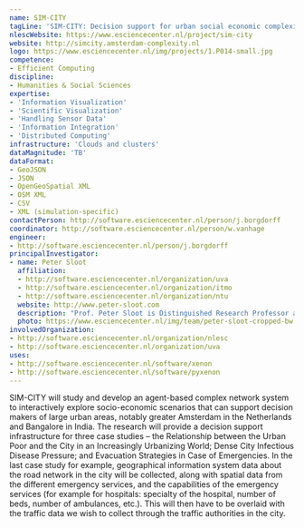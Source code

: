 ```yaml
---
name: SIM-CITY
tagLine: 'SIM-CITY: Decision support for urban social economic complexity'
nlescWebsite: https://www.esciencecenter.nl/project/sim-city
website: http://simcity.amsterdam-complexity.nl
logo: https://www.esciencecenter.nl/img/projects/1.P014-small.jpg
competence:
- Efficient Computing
discipline:
- Humanities & Social Sciences
expertise:
- 'Information Visualization'
- 'Scientific Visualization'
- 'Handling Sensor Data'
- 'Information Integration'
- 'Distributed Computing'
infrastructure: 'Clouds and clusters'
dataMagnitude: 'TB'
dataFormat:
- GeoJSON
- JSON
- OpenGeoSpatial XML
- OSM XML
- CSV
- XML (simulation-specific)
contactPerson: http://software.esciencecenter.nl/person/j.borgdorff
coordinator: http://software.esciencecenter.nl/person/w.vanhage
engineer:
- http://software.esciencecenter.nl/person/j.borgdorff
principalInvestigator:
- name: Peter Sloot
  affiliation:
  - http://software.esciencecenter.nl/organization/uva
  - http://software.esciencecenter.nl/organization/itmo
  - http://software.esciencecenter.nl/organization/ntu
  website: http://www.peter-sloot.com
  description: "Prof. Peter Sloot is Distinguished Research Professor at the University of Amsterdam. He studies 'natural information processing' in complex systems by computational modeling and simulation as well as through formal methods."
  photo: https://www.esciencecenter.nl/img/team/peter-sloot-cropped-bw.jpg
involvedOrganization:
- http://software.esciencecenter.nl/organization/nlesc
- http://software.esciencecenter.nl/organization/uva
uses:
- http://software.esciencecenter.nl/software/xenon
- http://software.esciencecenter.nl/software/pyxenon
---
```

SIM-CITY will study and develop an agent-based complex network system to interactively explore socio-economic scenarios that can support decision makers of large urban areas, notably greater Amsterdam in the Netherlands and Bangalore in India. The research will provide a decision support infrastructure for three case studies – the Relationship between the Urban Poor and the City in an Increasingly Urbanizing World; Dense City Infectious Disease Pressure; and Evacuation Strategies in Case of Emergencies. In the last case study for example, geographical information system data about the road network in the city will be collected, along with spatial data from the different emergency services, and the capabilities of the emergency services (for example for hospitals: specialty of the hospital, number of beds, number of ambulances, etc.). This will then have to be overlaid with the traffic data we wish to collect through the traffic authorities in the city.
